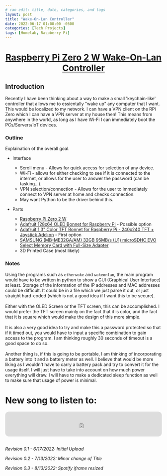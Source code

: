 ```yaml
---
# can edit: title, date, categories, and tags
layout: post
title: "Wake-On-Lan Controller"
date: 2022-06-17 01:00:00 -0500
categories: [Tech Projects]
tags: [Homelab, Raspberry Pi]
---
```


<h1 align="center"><u>Raspberry Pi Zero 2 W Wake-On-Lan Controller</u></h1>

## Introduction
Recently I have been thinking about a way to make a small 'keychain-like' controller that allows me to essientally "wake up" any computer that I want. This would be localized to my network. I can have a VPN client on the RPi Zero which I can have a VPN server at my house then! This means from anywhere in the world, as long as I have Wi-Fi I can immediately boot the PCs/Servers/IoT devices. 

### Outline

Explaination of the overall goal.
 + Interface
    + Scroll menu - Allows for quick access for selection of any device.
    + Wi-Fi - allows for either checking to see if it is connected to the internet, or allows for the user to answer the password (can be tasking...).
    + VPN selection/connection - Allows for the user to immediately connect to VPN server at home and checks connection.
    + May want Python to be the driver behind this.

 + Parts
    + [Raspberry Pi Zero 2 W](https://www.raspberrypi.com/products/raspberry-pi-zero-2-w/)
    + [Adafruit 128x64 OLED Bonnet for Raspberry Pi](https://www.adafruit.com/product/3531) - Possible option
    + [Adafruit 1.3" Color TFT Bonnet for Raspberry Pi - 240x240 TFT + Joystick Add-on](https://www.adafruit.com/product/4506) - First option
    + [SAMSUNG (MB-ME32GA/AM) 32GB 95MB/s (U1) microSDHC EVO Select Memory Card with Full-Size Adapter](https://www.amazon.com/Samsung-MicroSDHC-Adapter-MB-ME32GA-AM/dp/B06XWN9Q99?ref_=ast_sto_dp&th=1)
    + 3D Printed Case (most likely)

### Notes
Using the programs such as `etherwake` and `wakeonlan`, the main program would have to be written in python to show a GUI (Graphical User Interface) at least. Storage of the information of the IP addresses and MAC addresses could be difficult. It could be in a file which we just parse it out, or just straight hard-coded (which is not a good idea if I want this to be secure). 
<br>
<br>
Either with the OLED Screen or the TFT screen, this can be accomplished. I would prefer the TFT screen mainly on the fact that it is color, and the fact that it is square which would make the design of this more simple.
<br>
<br>
It is also a very good idea to try and make this a password protected so that if it timed out, you would have to input a specific combination to gain access to the program. I am thinking roughly 30 seconds of timeout is a good space to do so.
<br>
<br>
Another thing is, if this is going to be portable, I am thinking of incorporating a battery into it and a battery meter as well. I believe that would be more liking as I wouldn't have to carry a battery pack and try to convert it for the usage itself. I will just have to take into account on how much power everything will draw. I will have to make a dedicated sleep function as well to make sure that usage of power is minimal.

# New song to listen to:

<iframe style="border-radius:12px" src="https://open.spotify.com/embed/track/6Rqn2GFlmvmV4w9Ala0I1e?utm_source=generator" width="100%" height="80" frameBorder="0" allowfullscreen="" allow="autoplay; clipboard-write; encrypted-media; fullscreen; picture-in-picture"></iframe>
<br>
<br>

_Revision 0.1 - 6/17/2022: Initial Upload_
<br>

_Revision 0.2 - 7/13/2022: Minor change of Title_
<br>

_Revision 0.3 - 8/13/2022: Spotify iframe resized_
<br>